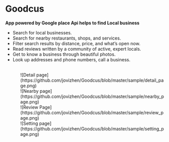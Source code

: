 Goodcus
=======
<b>App powered by Google place Api helps to find Local business</b></br>
<ul>
 <li>Search for local businesses.</li>
 <li>Search for nearby restaurants, shops, and services.</li>
 <li>Filter search results by distance, price, and what’s open now.</li>
 <li>Read reviews written by a community of active, expert locals.</li>
 <li> Get to know a business through beautiful photos.</li>
 <li>Look up addresses and phone numbers, call a business.</li>
<ul>
</br>
 ![Detail page](https://github.com/jovizhen/Goodcus/blob/master/sample/detail_page.png)</br>
 ![Nearby page](https://github.com/jovizhen/Goodcus/blob/master/sample/nearby_page.png)</br>
 ![Review Page](https://github.com/jovizhen/Goodcus/blob/master/sample/review_page.png)</br>
 ![Setting page](https://github.com/jovizhen/Goodcus/blob/master/sample/setting_page.png)</br>
